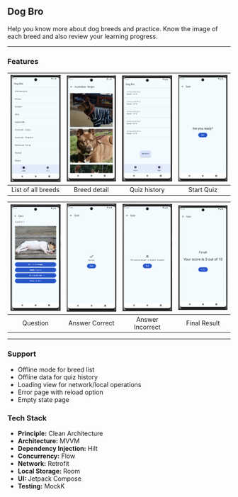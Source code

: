 ## Dog Bro

Help you know more about dog breeds and practice. Know the image of each breed and also review your learning progress.

---

### Features

| <img src="doc/1.png" width="120"/> | <img src="doc/2.png" width="120"/> | <img src="doc/3.png" width="120"/> | <img src="doc/4.png" width="120"/> |
|:------------------------:|:--------------------------:|:--------------------------:|:------------------------:|
| List of all breeds       | Breed detail    | Quiz history               | Start Quiz               |

| <img src="doc/5.png" width="120"/> | <img src="doc/7.png" width="120"/> | <img src="doc/6.png" width="120"/> | <img src="doc/8.png" width="120"/> |
|:------------------------:|:--------------------------:|:--------------------------:|:------------------------:|
| Question                 | Answer Correct             | Answer Incorrect           | Final Result             |

---

### Support
- Offline mode for breed list
- Offline data for quiz history
- Loading view for network/local operations
- Error page with reload option
- Empty state page

### Tech Stack
- **Principle:** Clean Architecture
- **Architecture:** MVVM
- **Dependency Injection:** Hilt
- **Concurrency:** Flow
- **Network:** Retrofit
- **Local Storage:** Room
- **UI:** Jetpack Compose
- **Testing:** MockK
